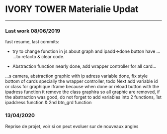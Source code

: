 # IVORY TOWER Materialie Updat
-----------------------------

### Last work 08/06/2019

fast resume, last commits:

* try to change function in js about graph and ipadd->done button have …
…to refacto & clear code.

*  Abstraction function nearly done, add wrapper controller for all card…

…s camera, abstraction graphic with ip adress variable done, fix style bottom of cards specially the wrapper controller, todo Next add variable id or class for graphique iframe because when done or reload button with the ipadress function it remove the class graphira so all graphic are removed, if the abstraction was good, do not forget to add variables into 2 functions, 1st ipaddress function & 2nd btn_grd function


### 13/04/2020

Reprise de projet, voir si on peut evoluer sur de nouveaux angles
